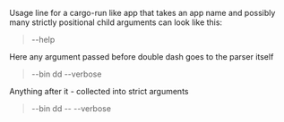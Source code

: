 Usage line for a cargo-run like app that takes an app name and possibly many strictly
positional child arguments can look like this:

> --help

Here any argument passed before double dash goes to the parser itself

> --bin dd --verbose

Anything after it - collected into strict arguments

> --bin dd -- --verbose
